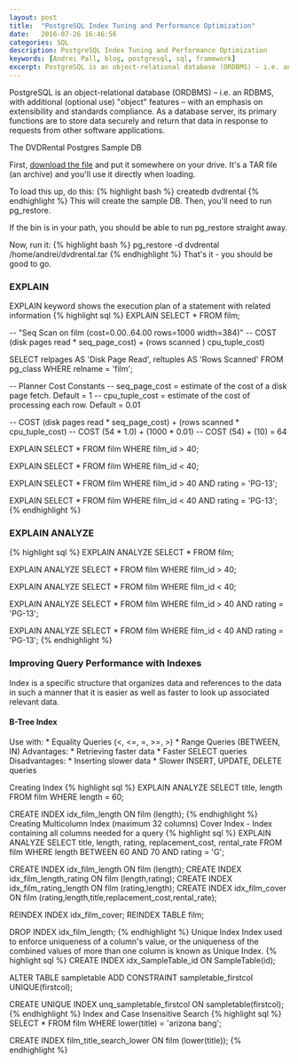 ```yaml
---
layout: post
title:  "PostgreSQL Index Tuning and Performance Optimization"
date:   2016-07-26 16:46:56
categories: SQL
description: PostgreSQL Index Tuning and Performance Optimization
keywords: [Andrei Pall, blog, postgresql, sql, framework]
excerpt: PostgreSQL is an object-relational database (ORDBMS) – i.e. an RDBMS, with additional (optional use) "object" features – with an emphasis on extensibility and standards compliance. As a database server, its primary functions are to store data securely and return that data in response to requests from other software applications.
---
```


PostgreSQL is an object-relational database (ORDBMS) – i.e. an RDBMS, with additional (optional use) "object" features – with an emphasis on extensibility and standards compliance. As a database server, its primary functions are to store data securely and return that data in response to requests from other software applications.

The DVDRental Postgres Sample DB

First, <a title="Download Sample DB" href="/downloads/dvdrental.tar">download the file</a> and put it somewhere on your drive. It's a TAR file (an archive) and you'll use it directly when loading.

To load this up, do this:
{% highlight bash %}
createdb dvdrental
{% endhighlight %}
This will create the sample DB. Then, you'll need to run pg_restore.

If the bin is in your path, you should be able to run pg_restore straight away.

Now, run it:
{% highlight bash %}
pg_restore -d dvdrental /home/andrei/dvdrental.tar
{% endhighlight %}
That's it - you should be good to go.

<h3>EXPLAIN</h3>
EXPLAIN keyword shows the execution plan of a statement with related information
{% highlight sql %}
EXPLAIN SELECT * FROM film;

-- "Seq Scan on film (cost=0.00..64.00 rows=1000 width=384)"
-- COST (disk pages read * seq_page_cost) + (rows scanned ) cpu_tuple_cost)

SELECT relpages AS 'Disk Page Read', reltuples AS 'Rows Scanned' FROM pg_class WHERE relname = 'film';

-- Planner Cost Constants
-- seq_page_cost = estimate of the cost of a disk page fetch. Default = 1
-- cpu_tuple_cost = estimate of the cost of processing each row. Default = 0.01

-- COST (disk pages read * seq_page_cost) + (rows scanned * cpu_tuple_cost)
-- COST (54              * 1.0)           + (1000         * 0.01)
-- COST (54) + (10) = 64

EXPLAIN SELECT * FROM film WHERE film_id > 40;

EXPLAIN SELECT * FROM film WHERE film_id < 40;

EXPLAIN SELECT * FROM film WHERE film_id > 40 AND rating = 'PG-13';

EXPLAIN SELECT * FROM film WHERE film_id < 40 AND rating = 'PG-13';
{% endhighlight %}
<h3>EXPLAIN ANALYZE</h3>
{% highlight sql %}
EXPLAIN ANALYZE SELECT * FROM film;

EXPLAIN ANALYZE SELECT * FROM film WHERE film_id > 40;

EXPLAIN ANALYZE SELECT * FROM film WHERE film_id < 40;

EXPLAIN ANALYZE SELECT * FROM film WHERE film_id > 40 AND rating = 'PG-13';

EXPLAIN ANALYZE SELECT * FROM film WHERE film_id < 40 AND rating = 'PG-13';
{% endhighlight %}
<h3>Improving Query Performance with Indexes</h3>
Index is a specific structure that organizes data and references to the data in such a manner that it is easier as well as faster to look up associated relevant data.
<h4>B-Tree Index</h4>
Use with:
* Equality Queries (<, <=, =, >=, >)
* Range Queries (BETWEEN, IN)
Advantages:
* Retrieving faster data
* Faster SELECT queries
Disadvantages:
* Inserting slower data
* Slower INSERT, UPDATE, DELETE queries

Creating Index
{% highlight sql %}
EXPLAIN ANALYZE SELECT title, length FROM film WHERE length = 60;

CREATE INDEX idx_film_length ON film (length);
{% endhighlight %}
Creating Multicolumn Index (maximum 32 columns)
Cover Index - Index containing all columns needed for a query
{% highlight sql %}
EXPLAIN ANALYZE SELECT title, length, rating, replacement_cost, rental_rate FROM film WHERE length BETWEEN 60 AND 70 AND rating = 'G';

CREATE INDEX idx_film_length ON film (length);
CREATE INDEX idx_film_length_rating ON film (length,rating);
CREATE INDEX idx_film_rating_length ON film (rating,length);
CREATE INDEX idx_film_cover ON film (rating,length,title,replacement_cost,rental_rate);

REINDEX INDEX idx_film_cover;
REINDEX TABLE film;

DROP INDEX idx_film_length;
{% endhighlight %}
Unique Index
Index used to enforce uniqueness of a column's value, or the uniqueness of the combined values of more than one column is known as Unique Index.
{% highlight sql %}
CREATE INDEX idx_SampleTable_id ON SampleTable(id);

ALTER TABLE sampletable ADD CONSTRAINT sampletable_firstcol UNIQUE(firstcol);

CREATE UNIQUE INDEX unq_sampletable_firstcol ON sampletable(firstcol);
{% endhighlight %}
Index and Case Insensitive Search
{% highlight sql %}
SELECT * FROM film WHERE lower(title) = 'arizona bang';

CREATE INDEX film_title_search_lower ON film (lower(title));
{% endhighlight %}
